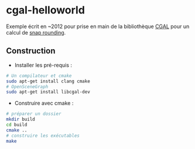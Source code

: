 # cgal-helloworld

Exemple écrit en ~2012 pour prise en main de la bibliothèque [CGAL](https://www.cgal.org/) pour un calcul de [snap rounding](https://doc.cgal.org/latest/Snap_rounding_2/index.html).

## Construction

* Installer les pré-requis :

```bash
# Un compilateur et cmake
sudo apt-get install clang cmake
# OpenSceneGraph
sudo apt-get install libcgal-dev
```

* Construire avec cmake :

```bash
# préparer un dossier
mkdir build
cd build
cmake ..
# construire les exécutables
make
```
